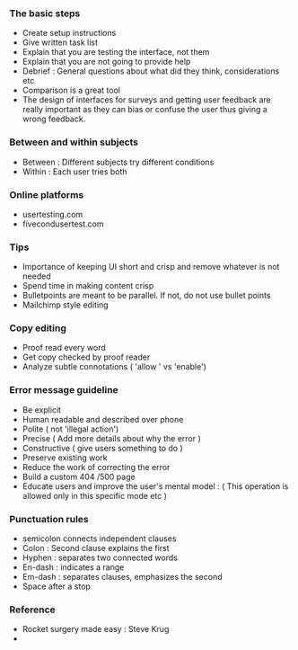 ### The basic steps

- Create setup instructions 
- Give written task list
- Explain that you are testing the interface, not them
- Explain that you are not going to provide help
- Debrief : General questions about what did they think, considerations etc
- Comparison is a great tool
- The design of interfaces for surveys and getting user feedback are really important as they can bias or confuse the user thus giving a wrong feedback. 


### Between and within subjects
- Between : Different subjects try different conditions
- Within : Each user tries both 

### Online platforms
- usertesting.com
- fivecondusertest.com

### Tips
- Importance of keeping UI short and crisp and remove whatever is not needed
- Spend time in making content crisp
- Bulletpoints are meant to be parallel. If not, do not use bullet points
- Mailchimp style editing

### Copy editing
- Proof read every word
- Get copy checked by proof reader
- Analyze subtle connotations ( 'allow ' vs 'enable')

### Error message guideline
- Be explicit
- Human readable and described over phone
- Polite ( not 'illegal action')
- Precise ( Add more details about why the error )
- Constructive ( give users something to do )
- Preserve existing work
- Reduce the work of correcting the error
- Build a custom 404 /500 page
- Educate users and improve the user's mental model : ( This operation is allowed only in this specific mode etc )


### Punctuation rules
- semicolon connects independent clauses
- Colon : Second clause explains the first 
- Hyphen : separates two connected words
- En-dash : indicates a range
- Em-dash : separates clauses, emphasizes the second
- Space after a stop


###  Reference
- Rocket surgery made easy : Steve Krug
- 
